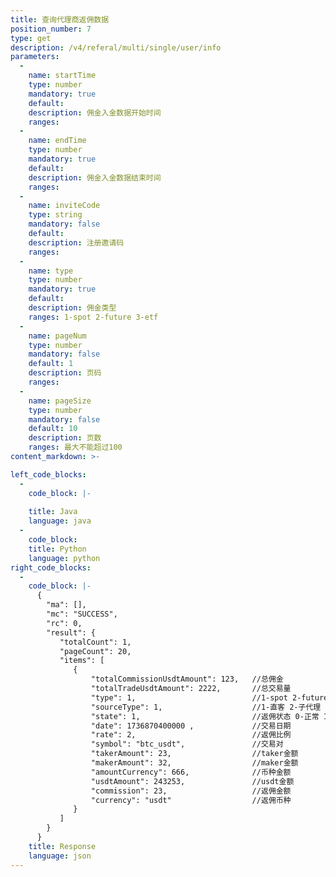 ```yaml
---
title: 查询代理商返佣数据
position_number: 7
type: get
description: /v4/referal/multi/single/user/info
parameters:
  -
    name: startTime
    type: number
    mandatory: true
    default:
    description: 佣金入金数据开始时间
    ranges:
  -
    name: endTime
    type: number
    mandatory: true
    default:
    description: 佣金入金数据结束时间
    ranges:
  -
    name: inviteCode
    type: string
    mandatory: false
    default:
    description: 注册邀请码
    ranges:
  -
    name: type
    type: number
    mandatory: true
    default:
    description: 佣金类型
    ranges: 1-spot 2-future 3-etf
  -
    name: pageNum
    type: number
    mandatory: false
    default: 1
    description: 页码
    ranges:
  -
    name: pageSize
    type: number
    mandatory: false
    default: 10
    description: 页数
    ranges: 最大不能超过100
content_markdown: >-

left_code_blocks:
  -
    code_block: |-
      
    title: Java
    language: java
  -
    code_block:
    title: Python
    language: python
right_code_blocks:
  -
    code_block: |-
      {
        "ma": [],
        "mc": "SUCCESS",
        "rc": 0,
        "result": {
           "totalCount": 1,
           "pageCount": 20,
           "items": [
              {
                  "totalCommissionUsdtAmount": 123,   //总佣金
                  "totalTradeUsdtAmount": 2222,       //总交易量
                  "type": 1,                          //1-spot 2-future 3-etf
                  "sourceType": 1,                    //1-直客 2-子代理
                  "state": 1,                         //返佣状态 0-正常 1-异常
                  "date": 1736870400000 ,             //交易日期
                  "rate": 2,                          //返佣比例
                  "symbol": "btc_usdt",               //交易对
                  "takerAmount": 23,                  //taker金额
                  "makerAmount": 32,                  //maker金额
                  "amountCurrency": 666,              //币种金额
                  "usdtAmount": 243253,               //usdt金额
                  "commission": 23,                   //返佣金额
                  "currency": "usdt"                  //返佣币种
              }
           ]
        }
      }
    title: Response
    language: json
---
```

